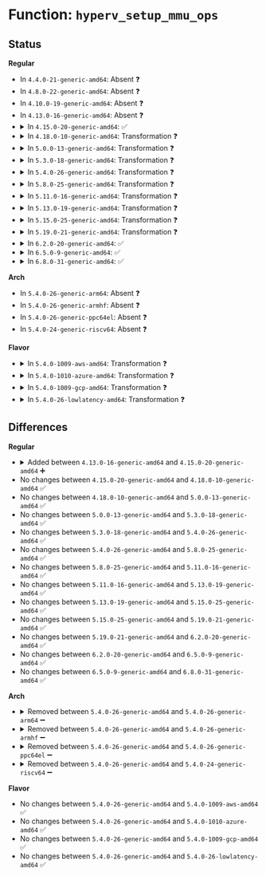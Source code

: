 # Function: <code>hyperv_setup_mmu_ops</code>

## Status
<b>Regular</b>
<ul>
<li>
In <code>4.4.0-21-generic-amd64</code>: Absent ❓
</li>
<li>
In <code>4.8.0-22-generic-amd64</code>: Absent ❓
</li>
<li>
In <code>4.10.0-19-generic-amd64</code>: Absent ❓
</li>
<li>
In <code>4.13.0-16-generic-amd64</code>: Absent ❓
</li>
<li>
<details>
<summary>In <code>4.15.0-20-generic-amd64</code>: ✅</summary>

```c
void hyperv_setup_mmu_ops()
```

```json
{
  "name": "hyperv_setup_mmu_ops",
  "collision_type": "Unique Global",
  "inline_type": "No",
  "funcs": [
    {
      "addr": 18446744071579020992,
      "name": "hyperv_setup_mmu_ops",
      "external": true,
      "loc": "arch/x86/hyperv/mmu.c:276",
      "file": "arch/x86/hyperv/mmu.c",
      "inline": "seen, unknown",
      "caller_inline": [],
      "caller_func": [
        "arch/x86/kernel/cpu/mshyperv.c:ms_hyperv_init_platform"
      ]
    }
  ],
  "symbols": [
    {
      "addr": 18446744071579020992,
      "name": "hyperv_setup_mmu_ops",
      "section": ".text",
      "bind": "STB_GLOBAL",
      "size": 89
    }
  ]
}
```
</details>
</li>
<li>
<details>
<summary>In <code>4.18.0-10-generic-amd64</code>: Transformation ❓</summary>

```c
void hyperv_setup_mmu_ops()
```

```json
{
  "name": "hyperv_setup_mmu_ops",
  "collision_type": "Unique Global",
  "inline_type": "No",
  "funcs": [
    {
      "addr": 0,
      "name": "hyperv_setup_mmu_ops",
      "external": true,
      "loc": "arch/x86/hyperv/mmu.c:229",
      "file": "arch/x86/hyperv/mmu.c",
      "inline": "seen, unknown",
      "caller_inline": [],
      "caller_func": [
        "arch/x86/kernel/cpu/mshyperv.c:ms_hyperv_init_platform"
      ]
    }
  ],
  "symbols": [
    {
      "addr": 18446744071579024073,
      "name": "hyperv_setup_mmu_ops.cold.5",
      "section": ".text",
      "bind": "STB_LOCAL",
      "size": 61
    },
    {
      "addr": 18446744071579024048,
      "name": "hyperv_setup_mmu_ops",
      "section": ".text",
      "bind": "STB_GLOBAL",
      "size": 25
    }
  ]
}
```
</details>
</li>
<li>
<details>
<summary>In <code>5.0.0-13-generic-amd64</code>: Transformation ❓</summary>

```c
void hyperv_setup_mmu_ops()
```

```json
{
  "name": "hyperv_setup_mmu_ops",
  "collision_type": "Unique Global",
  "inline_type": "No",
  "funcs": [
    {
      "addr": 0,
      "name": "hyperv_setup_mmu_ops",
      "external": true,
      "loc": "arch/x86/hyperv/mmu.c:228",
      "file": "arch/x86/hyperv/mmu.c",
      "inline": "seen, unknown",
      "caller_inline": [],
      "caller_func": [
        "arch/x86/kernel/cpu/mshyperv.c:ms_hyperv_init_platform"
      ]
    }
  ],
  "symbols": [
    {
      "addr": 18446744071579027144,
      "name": "hyperv_setup_mmu_ops.cold.8",
      "section": ".text",
      "bind": "STB_LOCAL",
      "size": 39
    },
    {
      "addr": 18446744071579027120,
      "name": "hyperv_setup_mmu_ops",
      "section": ".text",
      "bind": "STB_GLOBAL",
      "size": 24
    }
  ]
}
```
</details>
</li>
<li>
<details>
<summary>In <code>5.3.0-18-generic-amd64</code>: Transformation ❓</summary>

```c
void hyperv_setup_mmu_ops()
```

```json
{
  "name": "hyperv_setup_mmu_ops",
  "collision_type": "Unique Global",
  "inline_type": "No",
  "funcs": [
    {
      "addr": 0,
      "name": "hyperv_setup_mmu_ops",
      "external": true,
      "loc": "arch/x86/hyperv/mmu.c:230",
      "file": "arch/x86/hyperv/mmu.c",
      "inline": "seen, unknown",
      "caller_inline": [],
      "caller_func": [
        "arch/x86/kernel/cpu/mshyperv.c:ms_hyperv_init_platform"
      ]
    }
  ],
  "symbols": [
    {
      "addr": 18446744071579034792,
      "name": "hyperv_setup_mmu_ops.cold",
      "section": ".text",
      "bind": "STB_LOCAL",
      "size": 39
    },
    {
      "addr": 18446744071579034768,
      "name": "hyperv_setup_mmu_ops",
      "section": ".text",
      "bind": "STB_GLOBAL",
      "size": 24
    }
  ]
}
```
</details>
</li>
<li>
<details>
<summary>In <code>5.4.0-26-generic-amd64</code>: Transformation ❓</summary>

```c
void hyperv_setup_mmu_ops()
```

```json
{
  "name": "hyperv_setup_mmu_ops",
  "collision_type": "Unique Global",
  "inline_type": "No",
  "funcs": [
    {
      "addr": 0,
      "name": "hyperv_setup_mmu_ops",
      "external": true,
      "loc": "arch/x86/hyperv/mmu.c:230",
      "file": "arch/x86/hyperv/mmu.c",
      "inline": "seen, unknown",
      "caller_inline": [],
      "caller_func": [
        "arch/x86/kernel/cpu/mshyperv.c:ms_hyperv_init_platform"
      ]
    }
  ],
  "symbols": [
    {
      "addr": 18446744071579037112,
      "name": "hyperv_setup_mmu_ops.cold",
      "section": ".text",
      "bind": "STB_LOCAL",
      "size": 39
    },
    {
      "addr": 18446744071579037088,
      "name": "hyperv_setup_mmu_ops",
      "section": ".text",
      "bind": "STB_GLOBAL",
      "size": 24
    }
  ]
}
```
</details>
</li>
<li>
<details>
<summary>In <code>5.8.0-25-generic-amd64</code>: Transformation ❓</summary>

```c
void hyperv_setup_mmu_ops()
```

```json
{
  "name": "hyperv_setup_mmu_ops",
  "collision_type": "Unique Global",
  "inline_type": "No",
  "funcs": [
    {
      "addr": 0,
      "name": "hyperv_setup_mmu_ops",
      "external": true,
      "loc": "arch/x86/hyperv/mmu.c:230",
      "file": "arch/x86/hyperv/mmu.c",
      "inline": "seen, unknown",
      "caller_inline": [],
      "caller_func": [
        "arch/x86/kernel/cpu/mshyperv.c:ms_hyperv_init_platform"
      ]
    }
  ],
  "symbols": [
    {
      "addr": 18446744071579046904,
      "name": "hyperv_setup_mmu_ops.cold",
      "section": ".text",
      "bind": "STB_LOCAL",
      "size": 39
    },
    {
      "addr": 18446744071579046880,
      "name": "hyperv_setup_mmu_ops",
      "section": ".text",
      "bind": "STB_GLOBAL",
      "size": 24
    }
  ]
}
```
</details>
</li>
<li>
<details>
<summary>In <code>5.11.0-16-generic-amd64</code>: Transformation ❓</summary>

```c
void hyperv_setup_mmu_ops()
```

```json
{
  "name": "hyperv_setup_mmu_ops",
  "collision_type": "Unique Global",
  "inline_type": "No",
  "funcs": [
    {
      "addr": 0,
      "name": "hyperv_setup_mmu_ops",
      "external": true,
      "loc": "arch/x86/hyperv/mmu.c:236",
      "file": "arch/x86/hyperv/mmu.c",
      "inline": "seen, unknown",
      "caller_inline": [],
      "caller_func": [
        "arch/x86/kernel/cpu/mshyperv.c:ms_hyperv_init_platform"
      ]
    }
  ],
  "symbols": [
    {
      "addr": 18446744071591243532,
      "name": "hyperv_setup_mmu_ops.cold",
      "section": ".text",
      "bind": "STB_LOCAL",
      "size": 39
    },
    {
      "addr": 18446744071579050288,
      "name": "hyperv_setup_mmu_ops",
      "section": ".text",
      "bind": "STB_GLOBAL",
      "size": 24
    }
  ]
}
```
</details>
</li>
<li>
<details>
<summary>In <code>5.13.0-19-generic-amd64</code>: Transformation ❓</summary>

```c
void hyperv_setup_mmu_ops()
```

```json
{
  "name": "hyperv_setup_mmu_ops",
  "collision_type": "Unique Global",
  "inline_type": "No",
  "funcs": [
    {
      "addr": 0,
      "name": "hyperv_setup_mmu_ops",
      "external": true,
      "loc": "arch/x86/hyperv/mmu.c:236",
      "file": "arch/x86/hyperv/mmu.c",
      "inline": "seen, unknown",
      "caller_inline": [],
      "caller_func": [
        "arch/x86/kernel/cpu/mshyperv.c:ms_hyperv_init_platform"
      ]
    }
  ],
  "symbols": [
    {
      "addr": 18446744071591187092,
      "name": "hyperv_setup_mmu_ops.cold",
      "section": ".text",
      "bind": "STB_LOCAL",
      "size": 40
    },
    {
      "addr": 18446744071579053200,
      "name": "hyperv_setup_mmu_ops",
      "section": ".text",
      "bind": "STB_GLOBAL",
      "size": 19
    }
  ]
}
```
</details>
</li>
<li>
<details>
<summary>In <code>5.15.0-25-generic-amd64</code>: Transformation ❓</summary>

```c
void hyperv_setup_mmu_ops()
```

```json
{
  "name": "hyperv_setup_mmu_ops",
  "collision_type": "Unique Global",
  "inline_type": "No",
  "funcs": [
    {
      "addr": 0,
      "name": "hyperv_setup_mmu_ops",
      "external": true,
      "loc": "arch/x86/hyperv/mmu.c:235",
      "file": "arch/x86/hyperv/mmu.c",
      "inline": "seen, unknown",
      "caller_inline": [],
      "caller_func": [
        "arch/x86/kernel/cpu/mshyperv.c:ms_hyperv_init_platform"
      ]
    }
  ],
  "symbols": [
    {
      "addr": 18446744071592050243,
      "name": "hyperv_setup_mmu_ops.cold",
      "section": ".text",
      "bind": "STB_LOCAL",
      "size": 40
    },
    {
      "addr": 18446744071579074112,
      "name": "hyperv_setup_mmu_ops",
      "section": ".text",
      "bind": "STB_GLOBAL",
      "size": 19
    }
  ]
}
```
</details>
</li>
<li>
<details>
<summary>In <code>5.19.0-21-generic-amd64</code>: Transformation ❓</summary>

```c
void hyperv_setup_mmu_ops()
```

```json
{
  "name": "hyperv_setup_mmu_ops",
  "collision_type": "Unique Global",
  "inline_type": "No",
  "funcs": [
    {
      "addr": 0,
      "name": "hyperv_setup_mmu_ops",
      "external": true,
      "loc": "arch/x86/hyperv/mmu.c:235",
      "file": "arch/x86/hyperv/mmu.c",
      "inline": "seen, unknown",
      "caller_inline": [],
      "caller_func": [
        "arch/x86/kernel/cpu/mshyperv.c:ms_hyperv_init_platform"
      ]
    }
  ],
  "symbols": [
    {
      "addr": 18446744071593816702,
      "name": "hyperv_setup_mmu_ops.cold",
      "section": ".text",
      "bind": "STB_LOCAL",
      "size": 48
    },
    {
      "addr": 18446744071579099280,
      "name": "hyperv_setup_mmu_ops",
      "section": ".text",
      "bind": "STB_GLOBAL",
      "size": 27
    }
  ]
}
```
</details>
</li>
<li>
<details>
<summary>In <code>6.2.0-20-generic-amd64</code>: ✅</summary>

```c
void hyperv_setup_mmu_ops()
```

```json
{
  "name": "hyperv_setup_mmu_ops",
  "collision_type": "Unique Global",
  "inline_type": "No",
  "funcs": [
    {
      "addr": 18446744071579135728,
      "name": "hyperv_setup_mmu_ops",
      "external": true,
      "loc": "arch/x86/hyperv/mmu.c:235",
      "file": "arch/x86/hyperv/mmu.c",
      "inline": "seen, unknown",
      "caller_inline": [],
      "caller_func": [
        "arch/x86/kernel/cpu/mshyperv.c:ms_hyperv_init_platform"
      ]
    }
  ],
  "symbols": [
    {
      "addr": 18446744071579135728,
      "name": "hyperv_setup_mmu_ops",
      "section": ".text",
      "bind": "STB_GLOBAL",
      "size": 71
    }
  ]
}
```
</details>
</li>
<li>
<details>
<summary>In <code>6.5.0-9-generic-amd64</code>: ✅</summary>

```c
void hyperv_setup_mmu_ops()
```

```json
{
  "name": "hyperv_setup_mmu_ops",
  "collision_type": "Unique Global",
  "inline_type": "No",
  "funcs": [
    {
      "addr": 18446744071579136432,
      "name": "hyperv_setup_mmu_ops",
      "external": true,
      "loc": "arch/x86/hyperv/mmu.c:236",
      "file": "arch/x86/hyperv/mmu.c",
      "inline": "seen, unknown",
      "caller_inline": [],
      "caller_func": [
        "arch/x86/kernel/cpu/mshyperv.c:ms_hyperv_init_platform"
      ]
    }
  ],
  "symbols": [
    {
      "addr": 18446744071579136432,
      "name": "hyperv_setup_mmu_ops",
      "section": ".text",
      "bind": "STB_GLOBAL",
      "size": 71
    }
  ]
}
```
</details>
</li>
<li>
<details>
<summary>In <code>6.8.0-31-generic-amd64</code>: ✅</summary>

```c
void hyperv_setup_mmu_ops()
```

```json
{
  "name": "hyperv_setup_mmu_ops",
  "collision_type": "Unique Global",
  "inline_type": "No",
  "funcs": [
    {
      "addr": 18446744071579162704,
      "name": "hyperv_setup_mmu_ops",
      "external": true,
      "loc": "arch/x86/hyperv/mmu.c:236",
      "file": "arch/x86/hyperv/mmu.c",
      "inline": "seen, unknown",
      "caller_inline": [],
      "caller_func": [
        "arch/x86/kernel/cpu/mshyperv.c:ms_hyperv_init_platform"
      ]
    }
  ],
  "symbols": [
    {
      "addr": 18446744071579162704,
      "name": "hyperv_setup_mmu_ops",
      "section": ".text",
      "bind": "STB_GLOBAL",
      "size": 71
    }
  ]
}
```
</details>
</li>
</ul>
<b>Arch</b>
<ul>
<li>
In <code>5.4.0-26-generic-arm64</code>: Absent ❓
</li>
<li>
In <code>5.4.0-26-generic-armhf</code>: Absent ❓
</li>
<li>
In <code>5.4.0-26-generic-ppc64el</code>: Absent ❓
</li>
<li>
In <code>5.4.0-24-generic-riscv64</code>: Absent ❓
</li>
</ul>
<b>Flavor</b>
<ul>
<li>
<details>
<summary>In <code>5.4.0-1009-aws-amd64</code>: Transformation ❓</summary>

```c
void hyperv_setup_mmu_ops()
```

```json
{
  "name": "hyperv_setup_mmu_ops",
  "collision_type": "Unique Global",
  "inline_type": "No",
  "funcs": [
    {
      "addr": 0,
      "name": "hyperv_setup_mmu_ops",
      "external": true,
      "loc": "arch/x86/hyperv/mmu.c:230",
      "file": "arch/x86/hyperv/mmu.c",
      "inline": "seen, unknown",
      "caller_inline": [],
      "caller_func": [
        "arch/x86/kernel/cpu/mshyperv.c:ms_hyperv_init_platform"
      ]
    }
  ],
  "symbols": [
    {
      "addr": 18446744071579037464,
      "name": "hyperv_setup_mmu_ops.cold",
      "section": ".text",
      "bind": "STB_LOCAL",
      "size": 39
    },
    {
      "addr": 18446744071579037440,
      "name": "hyperv_setup_mmu_ops",
      "section": ".text",
      "bind": "STB_GLOBAL",
      "size": 24
    }
  ]
}
```
</details>
</li>
<li>
<details>
<summary>In <code>5.4.0-1010-azure-amd64</code>: Transformation ❓</summary>

```c
void hyperv_setup_mmu_ops()
```

```json
{
  "name": "hyperv_setup_mmu_ops",
  "collision_type": "Unique Global",
  "inline_type": "No",
  "funcs": [
    {
      "addr": 0,
      "name": "hyperv_setup_mmu_ops",
      "external": true,
      "loc": "arch/x86/hyperv/mmu.c:230",
      "file": "arch/x86/hyperv/mmu.c",
      "inline": "seen, unknown",
      "caller_inline": [],
      "caller_func": [
        "arch/x86/kernel/cpu/mshyperv.c:ms_hyperv_init_platform"
      ]
    }
  ],
  "symbols": [
    {
      "addr": 18446744071578970296,
      "name": "hyperv_setup_mmu_ops.cold",
      "section": ".text",
      "bind": "STB_LOCAL",
      "size": 39
    },
    {
      "addr": 18446744071578970272,
      "name": "hyperv_setup_mmu_ops",
      "section": ".text",
      "bind": "STB_GLOBAL",
      "size": 24
    }
  ]
}
```
</details>
</li>
<li>
<details>
<summary>In <code>5.4.0-1009-gcp-amd64</code>: Transformation ❓</summary>

```c
void hyperv_setup_mmu_ops()
```

```json
{
  "name": "hyperv_setup_mmu_ops",
  "collision_type": "Unique Global",
  "inline_type": "No",
  "funcs": [
    {
      "addr": 0,
      "name": "hyperv_setup_mmu_ops",
      "external": true,
      "loc": "arch/x86/hyperv/mmu.c:230",
      "file": "arch/x86/hyperv/mmu.c",
      "inline": "seen, unknown",
      "caller_inline": [],
      "caller_func": [
        "arch/x86/kernel/cpu/mshyperv.c:ms_hyperv_init_platform"
      ]
    }
  ],
  "symbols": [
    {
      "addr": 18446744071579037048,
      "name": "hyperv_setup_mmu_ops.cold",
      "section": ".text",
      "bind": "STB_LOCAL",
      "size": 39
    },
    {
      "addr": 18446744071579037024,
      "name": "hyperv_setup_mmu_ops",
      "section": ".text",
      "bind": "STB_GLOBAL",
      "size": 24
    }
  ]
}
```
</details>
</li>
<li>
<details>
<summary>In <code>5.4.0-26-lowlatency-amd64</code>: Transformation ❓</summary>

```c
void hyperv_setup_mmu_ops()
```

```json
{
  "name": "hyperv_setup_mmu_ops",
  "collision_type": "Unique Global",
  "inline_type": "No",
  "funcs": [
    {
      "addr": 0,
      "name": "hyperv_setup_mmu_ops",
      "external": true,
      "loc": "arch/x86/hyperv/mmu.c:230",
      "file": "arch/x86/hyperv/mmu.c",
      "inline": "seen, unknown",
      "caller_inline": [],
      "caller_func": [
        "arch/x86/kernel/cpu/mshyperv.c:ms_hyperv_init_platform"
      ]
    }
  ],
  "symbols": [
    {
      "addr": 18446744071579040648,
      "name": "hyperv_setup_mmu_ops.cold",
      "section": ".text",
      "bind": "STB_LOCAL",
      "size": 39
    },
    {
      "addr": 18446744071579040624,
      "name": "hyperv_setup_mmu_ops",
      "section": ".text",
      "bind": "STB_GLOBAL",
      "size": 24
    }
  ]
}
```
</details>
</li>
</ul>

## Differences
<b>Regular</b>
<ul>
<li>
<details>
<summary>Added between <code>4.13.0-16-generic-amd64</code> and <code>4.15.0-20-generic-amd64</code> ➕</summary>

```c
void hyperv_setup_mmu_ops()
```
</details>
</li>
<li>
No changes between <code>4.15.0-20-generic-amd64</code> and <code>4.18.0-10-generic-amd64</code> ✅
</li>
<li>
No changes between <code>4.18.0-10-generic-amd64</code> and <code>5.0.0-13-generic-amd64</code> ✅
</li>
<li>
No changes between <code>5.0.0-13-generic-amd64</code> and <code>5.3.0-18-generic-amd64</code> ✅
</li>
<li>
No changes between <code>5.3.0-18-generic-amd64</code> and <code>5.4.0-26-generic-amd64</code> ✅
</li>
<li>
No changes between <code>5.4.0-26-generic-amd64</code> and <code>5.8.0-25-generic-amd64</code> ✅
</li>
<li>
No changes between <code>5.8.0-25-generic-amd64</code> and <code>5.11.0-16-generic-amd64</code> ✅
</li>
<li>
No changes between <code>5.11.0-16-generic-amd64</code> and <code>5.13.0-19-generic-amd64</code> ✅
</li>
<li>
No changes between <code>5.13.0-19-generic-amd64</code> and <code>5.15.0-25-generic-amd64</code> ✅
</li>
<li>
No changes between <code>5.15.0-25-generic-amd64</code> and <code>5.19.0-21-generic-amd64</code> ✅
</li>
<li>
No changes between <code>5.19.0-21-generic-amd64</code> and <code>6.2.0-20-generic-amd64</code> ✅
</li>
<li>
No changes between <code>6.2.0-20-generic-amd64</code> and <code>6.5.0-9-generic-amd64</code> ✅
</li>
<li>
No changes between <code>6.5.0-9-generic-amd64</code> and <code>6.8.0-31-generic-amd64</code> ✅
</li>
</ul>
<b>Arch</b>
<ul>
<li>
<details>
<summary>Removed between <code>5.4.0-26-generic-amd64</code> and <code>5.4.0-26-generic-arm64</code> ➖</summary>

```c
void hyperv_setup_mmu_ops()
```
</details>
</li>
<li>
<details>
<summary>Removed between <code>5.4.0-26-generic-amd64</code> and <code>5.4.0-26-generic-armhf</code> ➖</summary>

```c
void hyperv_setup_mmu_ops()
```
</details>
</li>
<li>
<details>
<summary>Removed between <code>5.4.0-26-generic-amd64</code> and <code>5.4.0-26-generic-ppc64el</code> ➖</summary>

```c
void hyperv_setup_mmu_ops()
```
</details>
</li>
<li>
<details>
<summary>Removed between <code>5.4.0-26-generic-amd64</code> and <code>5.4.0-24-generic-riscv64</code> ➖</summary>

```c
void hyperv_setup_mmu_ops()
```
</details>
</li>
</ul>
<b>Flavor</b>
<ul>
<li>
No changes between <code>5.4.0-26-generic-amd64</code> and <code>5.4.0-1009-aws-amd64</code> ✅
</li>
<li>
No changes between <code>5.4.0-26-generic-amd64</code> and <code>5.4.0-1010-azure-amd64</code> ✅
</li>
<li>
No changes between <code>5.4.0-26-generic-amd64</code> and <code>5.4.0-1009-gcp-amd64</code> ✅
</li>
<li>
No changes between <code>5.4.0-26-generic-amd64</code> and <code>5.4.0-26-lowlatency-amd64</code> ✅
</li>
</ul>
